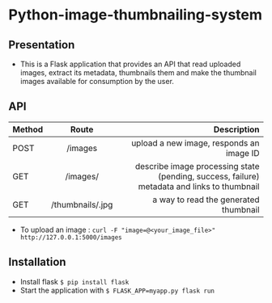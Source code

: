 # Python-image-thumbnailing-system

Presentation
------------

* This is a Flask application that provides an API that read uploaded images,
extract its metadata, thumbnails them and make the thumbnail images available
for consumption by the user.

API
---
| Method | Route| Description |
| :------------ | :-------------: | -------------: |
| POST | /images | upload a new image, responds an image ID |
| GET | /images/<id> |  describe image processing state (pending, success, failure) metadata and links to thumbnail  |
| GET | /thumbnails/<id>.jpg | a way to read the generated thumbnail |

* To upload an image : ```curl -F "image=@<your_image_file>" http://127.0.0.1:5000/images```

Installation
------------
* Install flask ```$ pip install flask```
* Start the application with ```$ FLASK_APP=myapp.py flask run```
